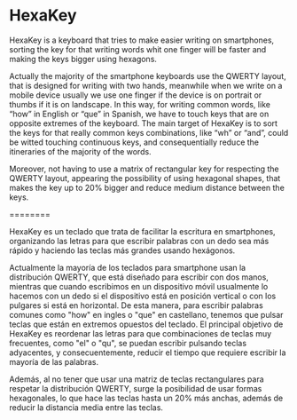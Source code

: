 HexaKey
=======

HexaKey is a keyboard that tries to make easier writing on smartphones, sorting the key for that writing words whit one finger will be faster and making the keys bigger using hexagons.

Actually the majority of the smartphone keyboards use the QWERTY layout, that is designed for writing with two hands, meanwhile when we write on a mobile device usually we use one finger if the device is on portrait or thumbs if it is on landscape. In this way, for writing common words, like “how” in English or “que” in Spanish, we have to touch keys that are on opposite extremes of the keyboard. The main target of HexaKey is to sort the keys for that really common keys combinations, like “wh” or “and”, could be witted touching continuous keys, and consequentially reduce the itineraries of the majority of the words.

Moreover, not having to use a matrix of rectangular key for respecting the QWERTY layout, appearing the possibility of using hexagonal shapes, that makes the key up to 20% bigger and reduce medium distance between the keys.

========

HexaKey es un teclado que trata de facilitar la escritura en smartphones, organizando las letras para que escribir palabras con un dedo sea más rápido y haciendo las teclas más grandes usando hexágonos.

Actualmente la mayoría de los teclados para smartphone usan la distribución QWERTY, que está diseñado para escribir con dos manos, mientras que cuando escribimos en un dispositivo móvil usualmente lo hacemos con un dedo si el dispositivo está en posición vertical o con los pulgares si está en horizontal. De esta manera, para escribir palabras comunes como "how" en ingles o "que" en castellano, tenemos que pulsar teclas que están en extremos opuestos del teclado. El principal objetivo de HexaKey es reordenar las letras para que combinaciones de teclas muy frecuentes, como "el" o "qu", se puedan escribir pulsando teclas adyacentes, y consecuentemente, reducir el tiempo que requiere escribir la mayoría de las palabras.

Además, al no tener que usar una matriz de teclas rectangulares para respetar la distribución QWERTY, surge la posibilidad de usar formas hexagonales, lo que hace las teclas hasta un 20% más anchas, además de reducir la distancia media entre las teclas.

